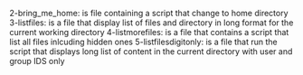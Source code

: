2-bring_me_home: is file containing a script that change to home directory
3-listfiles: is a file that display list of files and directory in long format for the current working directory
4-listmorefiles: is a file that contains a script that list all files inlcuding hidden ones
5-listfilesdigitonly: is a file that run the script that displays long list of content in the current directory with user and group IDS only
